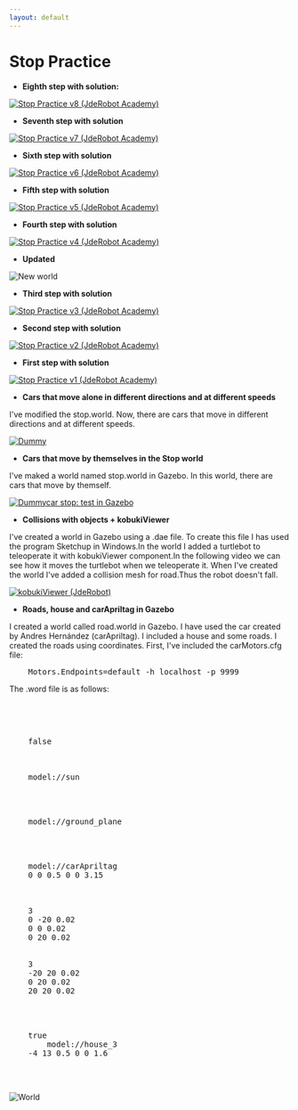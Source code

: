 ```yaml
---
layout: default
---
```

# Stop Practice


* **Eighth step with solution:**

[![Stop Practice v8 (JdeRobot Academy)](https://roboticslaburjc.github.io/2016-tfg-vanessa-fernandez/images/stop.png)](https://www.youtube.com/watch?v=IOdmZzXmbf8)


* **Seventh step with solution**

[![Stop Practice v7 (JdeRobot Academy)](https://roboticslaburjc.github.io/2016-tfg-vanessa-fernandez/images/stop.png)](https://www.youtube.com/watch?v=Tne9SZRI4vE)


* **Sixth step with solution**

[![Stop Practice v6 (JdeRobot Academy)](https://roboticslaburjc.github.io/2016-tfg-vanessa-fernandez/images/stop.png)](https://www.youtube.com/watch?v=cyYbcvvSaT4)


* **Fifth step with solution**

[![Stop Practice v5 (JdeRobot Academy)](https://roboticslaburjc.github.io/2016-tfg-vanessa-fernandez/images/stop.png)](https://www.youtube.com/watch?v=z3Q7idhFOVM)


* **Fourth step with solution**

[![Stop Practice v4 (JdeRobot Academy)](https://roboticslaburjc.github.io/2016-tfg-vanessa-fernandez/images/stop.png)](https://www.youtube.com/watch?v=ggxYFdi1Wvs)


* **Updated**

![New world](https://roboticslaburjc.github.io/2016-tfg-vanessa-fernandez/images/new_stop.png)


* **Third step with solution**

[![Stop Practice v3 (JdeRobot Academy)](https://roboticslaburjc.github.io/2016-tfg-vanessa-fernandez/images/stop.png)](https://www.youtube.com/watch?v=dgnApi4-rtA)


* **Second step with solution**

[![Stop Practice v2 (JdeRobot Academy)](https://roboticslaburjc.github.io/2016-tfg-vanessa-fernandez/images/stop.png)](https://www.youtube.com/watch?v=cozAPOndtoY)


* **First step with solution**

[![Stop Practice v1 (JdeRobot Academy)](https://roboticslaburjc.github.io/2016-tfg-vanessa-fernandez/images/stop.png)](https://www.youtube.com/watch?v=zHv_F0uZM7c)



* **Cars that move alone in different directions and at different speeds**

I've modified the stop.world. Now, there are cars that move in different directions and at different speeds. 

[![Dummy](https://roboticslaburjc.github.io/2016-tfg-vanessa-fernandez/images/stop.png)](https://www.youtube.com/watch?v=kF8ISlxbMHA)


* **Cars that move by themselves in the Stop world**

I've maked a world named stop.world in Gazebo. In this world, there are cars that move by themself.

[![Dummycar stop: test in Gazebo](https://roboticslaburjc.github.io/2016-tfg-vanessa-fernandez/images/stop.png)](https://www.youtube.com/watch?v=0JcB6dxByd0)


* **Collisions with objects + kobukiViewer**

I've created a world in Gazebo using a .dae file. To create this file I has used the program Sketchup in Windows.In the world I added a turtlebot to teleoperate it with kobukiViewer component.In the following video we can see how it moves the turtlebot when we teleoperate it. When I've created the world I've added a collision mesh for road.Thus the robot doesn't fall.

[![kobukiViewer (JdeRobot)](https://roboticslaburjc.github.io/2016-tfg-vanessa-fernandez/images/stop.png)](https://www.youtube.com/watch?v=g1MN0oACf48)


* **Roads, house and carApriltag in Gazebo**

I created a world called road.world in Gazebo. I have used the car created by Andres Hernández (carApriltag). I included a house and some roads. I created the roads using coordinates. First, I've included the carMotors.cfg file:

<pre>
    Motors.Endpoints=default -h localhost -p 9999
</pre>

The .word file is as follows:

<pre>
<?xml version="1.0" ?>
<sdf version="1.5">
<world name="default">
	<scene>
	<grid>false</grid>
</scene>
<!-- A global light source -->
<include>
	<uri>model://sun</uri>
</include>

<!-- A ground plane -->
<include>
	<uri>model://ground_plane</uri>
</include>

	<!-- A car-->
<include>
	<uri>model://carApriltag</uri>
	<pose>0 0 0.5 0 0 3.15</pose>
</include>
<!-- A road -->
<road name="my_road">
	<width>3</width>
	<point>0 -20 0.02</point>
	<point>0 0 0.02</point>
	<point>0 20 0.02</point>
</road>
<road name="my_road2">
	<width>3</width>
	<point>-20 20 0.02</point>
	<point>0 20 0.02</point>
	<point>20 20 0.02</point>
</road>

	<!-- A houses-->
	<include>
  	<static>true</static>
		<uri>model://house_3</uri>
	<pose>-4 13 0.5 0 0 1.6</pose>
	</include>
</world>
</sdf>
</pre>


![World](https://roboticslaburjc.github.io/2016-tfg-vanessa-fernandez/images/car_house.png)



